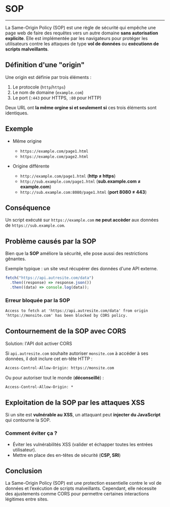 # SOP

---

La Same-Origin Policy (SOP) est une règle de sécurité qui empêche une page web de faire des requêtes vers un autre domaine **sans autorisation explicite**. Elle est implémentée par les navigateurs pour protéger les utilisateurs contre les attaques de type **vol de données** ou **exécutionn de scripts malveillants**.

## Définition d'une "origin"

Une origin est définie par trois éléments :

1. Le protocole (`http`/`https`)
2. Le nom de domaine (`example.com`)
3. Le port (`:443` pour HTTPS, `:80` pour HTTP)

Deux URL ont **la même orgine si et seulement si** ces trois éléments sont identiques.

## Exemple

- Même origine

  - `https://example.com/page1.html`
  - `https://example.com/page2.html`

- Origine différente
  - `http://example.com/page1.html` (**http &ne; https**)
  - `http://sub.example.com/page1.html` (**sub.example.com &ne; example.com**)
  - `http://sub.example.com:8080/page1.html` (**port 8080 &ne; 443**)

## Conséquence

Un script exécuté sur `https://example.com` **ne peut accèder** aux données de `https://sub.example.com`.

## Problème causés par la SOP

Bien que la **SOP** améliore la sécurité, elle pose aussi des restrictions gênantes.

Exemple typique : un site veut récupérer des données d'une API externe.

```javascript
fetch("https://api.autresite.com/data")
  .then((response) => response.json())
  .then((data) => console.log(data));
```

### Erreur bloquée par la SOP

```html
Access to fetch at 'https://api.autresite.com/data' from origin
'https://monsite.com' has been blocked by CORS policy.
```

## Contournement de la SOP avec CORS

Solution: l'API doit activer CORS

Si `api.autresite.com` souhaite autoriser `monsite.com` à accéder à ses données, il doit inclure cet en-tête HTTP :

```html
Access-Control-Allow-Origin: https://monsite.com
```

Ou pour autoriser tout le monde (**déconseillé**) :

```html
Access-Control-Allow-Origin: *
```

## Exploitation de la SOP par les attaques XSS

Si un site est **vulnérable au XSS**, un attaquant peut **injecter du JavaScript** qui contourne la SOP.

### Comment éviter ça ?

- Éviter les vulnérabilités XSS (valider et échapper toutes les entrées utilisateur).
- Mettre en place des en-têtes de sécurité (**CSP, SRI**)

## Conclusion

La Same-Origin Policy (SOP) est une protection essentielle contre le vol de données et l’exécution de scripts malveillants.
Cependant, elle nécessite des ajustements comme CORS pour permettre certaines interactions légitimes entre sites.
